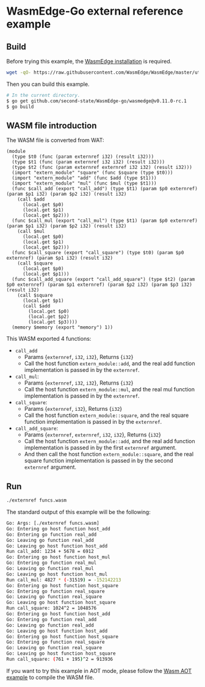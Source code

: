 # WasmEdge-Go external reference example

## Build

Before trying this example, the [WasmEdge installation](https://wasmedge.org/book/en/start/install.html) is required.

```bash
wget -qO- https://raw.githubusercontent.com/WasmEdge/WasmEdge/master/utils/install.sh | bash -s -- -v 0.11.0-rc.1
```

Then you can build this example.

```bash
# In the current directory.
$ go get github.com/second-state/WasmEdge-go/wasmedge@v0.11.0-rc.1
$ go build
```

## WASM file introduction

The WASM file is converted from WAT:

```wasm
(module
  (type $t0 (func (param externref i32) (result i32)))
  (type $t1 (func (param externref i32 i32) (result i32)))
  (type $t2 (func (param externref externref i32 i32) (result i32)))
  (import "extern_module" "square" (func $square (type $t0)))
  (import "extern_module" "add" (func $add (type $t1)))
  (import "extern_module" "mul" (func $mul (type $t1)))
  (func $call_add (export "call_add") (type $t1) (param $p0 externref) (param $p1 i32) (param $p2 i32) (result i32)
    (call $add
      (local.get $p0)
      (local.get $p1)
      (local.get $p2)))
  (func $call_mul (export "call_mul") (type $t1) (param $p0 externref) (param $p1 i32) (param $p2 i32) (result i32)
    (call $mul
      (local.get $p0)
      (local.get $p1)
      (local.get $p2)))
  (func $call_square (export "call_square") (type $t0) (param $p0 externref) (param $p1 i32) (result i32)
    (call $square
      (local.get $p0)
      (local.get $p1)))
  (func $call_add_square (export "call_add_square") (type $t2) (param $p0 externref) (param $p1 externref) (param $p2 i32) (param $p3 i32) (result i32)
    (call $square
      (local.get $p1)
      (call $add
        (local.get $p0)
        (local.get $p2)
        (local.get $p3))))
  (memory $memory (export "memory") 1))
```

This WASM exported 4 functions:

* `call_add`
  * Params {`externref`, `i32`, `i32`}, Returns {`i32`}
  * Call the host function `extern_module::add`, and the real add function implementation is passed in by the `externref`.
* `call_mul`:
  * Params {`externref`, `i32`, `i32`}, Returns {`i32`}
  * Call the host function `extern_module::mul`, and the real mul function implementation is passed in by the `externref`.
* `call_square`:
  * Params {`externref`, `i32`}, Returns {`i32`}
  * Call the host function `extern_module::square`, and the real square function implementation is passed in by the `externref`.
* `call_add_square`:
  * Params {`externref`, `externref`, `i32`, `i32`}, Returns {`i32`}
  * Call the host function `extern_module::add`, and the real add function implementation is passed in by the first `externref` argument.
  * And then call the host function `extern_module::square`, and the real square function implementation is passed in by the second `externref` argument.

## Run

```bash
./externref funcs.wasm
```

The standard output of this example will be the following:

```bash
Go: Args: [./externref funcs.wasm]
Go: Entering go host function host_add
Go: Entering go function real_add
Go: Leaving go function real_add
Go: Leaving go host function host_add
Run call_add: 1234 + 5678 = 6912
Go: Entering go host function host_mul
Go: Entering go function real_mul
Go: Leaving go function real_mul
Go: Leaving go host function host_mul
Run call_mul: 4827 * (-31519) = -152142213
Go: Entering go host function host_square
Go: Entering go function real_square
Go: Leaving go function real_square
Go: Leaving go host function host_square
Run call_square: 1024^2 = 1048576
Go: Entering go host function host_add
Go: Entering go function real_add
Go: Leaving go function real_add
Go: Leaving go host function host_add
Go: Entering go host function host_square
Go: Entering go function real_square
Go: Leaving go function real_square
Go: Leaving go host function host_square
Run call_square: (761 + 195)^2 = 913936
```

If you want to try this example in AOT mode, please follow the [Wasm AOT example](https://github.com/second-state/WasmEdge-go-examples/tree/master/go_WasmAOT) to compile the WASM file.
